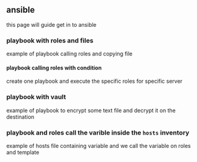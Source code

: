 ## ansible
this page will guide get in to ansible
### playbook with roles and files
example of playbook calling roles and copying file 
#### playbook calling roles with condition 
create one playbook and execute the specific roles for specific server 
### playbook with vault 
example of playbook to encrypt some text file and decrypt it on the destination 
### playbook and roles call the varible inside the `hosts` inventory 
example of hosts file containing variable and we call the variable on roles and template
